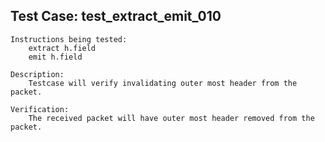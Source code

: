 Test Case: test_extract_emit_010
--------------------------------
    Instructions being tested:
        extract h.field
        emit h.field

    Description:
        Testcase will verify invalidating outer most header from the packet.

    Verification:
        The received packet will have outer most header removed from the packet.

